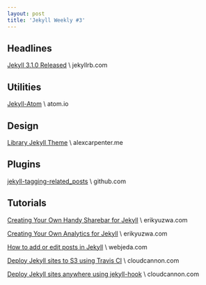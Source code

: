 ```yaml
---
layout: post
title: 'Jekyll Weekly #3'
---
```


## Headlines
[Jekyll 3.1.0 Released](//jekyllrb.com/news/2016/01/24/jekyll-3-1-0-released/) \\
jekyllrb.com

## Utilities
[Jekyll-Atom](//atom.io/packages/jekyll/) \\
atom.io

## Design
[Library Jekyll Theme](//alexcarpenter.me/library-jekyll-theme/) \\
alexcarpenter.me

## Plugins
[jekyll-tagging-related_posts](//github.com/toshimaru/jekyll-tagging-related_posts/) \\
github.com

## Tutorials
[Creating Your Own Handy Sharebar for Jekyll](//www.erikyuzwa.com/2016/01/21/creating-your-own-handy-sharebar-for-jekyll.html) \\
erikyuzwa.com

[Creating Your Own Analytics for Jekyll](//www.erikyuzwa.com/2016/01/23/creating-your-own-analytics-for-jekyll.html) \\
erikyuzwa.com

[How to add or edit posts in Jekyll](//blog.webjeda.com/an-easy-way-to-edit-posts-in-jekyll/) \\
webjeda.com

[Deploy Jekyll sites to S3 using Travis CI](//cloudcannon.com/tutorial/2016/01/21/deploy-jekyll-sites-to-s3-using-travis-ci/) \\
cloudcannon.com

[Deploy Jekyll sites anywhere using jekyll-hook](//cloudcannon.com/tutorial/2016/01/26/deploy-jekyll-sites-anywhere-with-jekyll-hook/) \\
cloudcannon.com